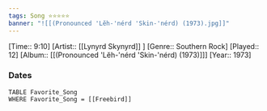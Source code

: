```yaml
---
tags: Song ⭐⭐⭐⭐⭐ 
banner: "![[(Pronounced 'Lĕh-'nérd 'Skin-'nérd) (1973).jpg]]"
---
```

[Time:: 9:10]
[Artist:: [[Lynyrd Skynyrd]] ]
[Genre:: Southern Rock]
[Played:: 12]
[Album:: [[(Pronounced 'Lĕh-'nérd 'Skin-'nérd) (1973)]]]
[Year:: 1973]
### Dates
````dataview
TABLE Favorite_Song
WHERE Favorite_Song = [[Freebird]]
````